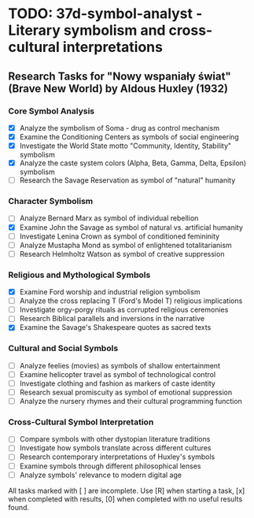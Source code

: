 # TODO: 37d-symbol-analyst - Literary symbolism and cross-cultural interpretations

## Research Tasks for "Nowy wspaniały świat" (Brave New World) by Aldous Huxley (1932)

### Core Symbol Analysis
- [x] Analyze the symbolism of Soma - drug as control mechanism
- [x] Examine the Conditioning Centers as symbols of social engineering
- [x] Investigate the World State motto "Community, Identity, Stability" symbolism
- [x] Analyze the caste system colors (Alpha, Beta, Gamma, Delta, Epsilon) symbolism
- [ ] Research the Savage Reservation as symbol of "natural" humanity

### Character Symbolism
- [ ] Analyze Bernard Marx as symbol of individual rebellion
- [x] Examine John the Savage as symbol of natural vs. artificial humanity
- [ ] Investigate Lenina Crown as symbol of conditioned femininity
- [ ] Analyze Mustapha Mond as symbol of enlightened totalitarianism
- [ ] Research Helmholtz Watson as symbol of creative suppression

### Religious and Mythological Symbols
- [x] Examine Ford worship and industrial religion symbolism
- [ ] Analyze the cross replacing T (Ford's Model T) religious implications
- [ ] Investigate orgy-porgy rituals as corrupted religious ceremonies
- [ ] Research Biblical parallels and inversions in the narrative
- [x] Examine the Savage's Shakespeare quotes as sacred texts

### Cultural and Social Symbols
- [ ] Analyze feelies (movies) as symbols of shallow entertainment
- [ ] Examine helicopter travel as symbol of technological control
- [ ] Investigate clothing and fashion as markers of caste identity
- [ ] Research sexual promiscuity as symbol of emotional suppression
- [ ] Analyze the nursery rhymes and their cultural programming function

### Cross-Cultural Symbol Interpretation
- [ ] Compare symbols with other dystopian literature traditions
- [ ] Investigate how symbols translate across different cultures
- [ ] Research contemporary interpretations of Huxley's symbols
- [ ] Examine symbols through different philosophical lenses
- [ ] Analyze symbols' relevance to modern digital age

All tasks marked with [ ] are incomplete. Use [R] when starting a task, [x] when completed with results, [0] when completed with no useful results found.